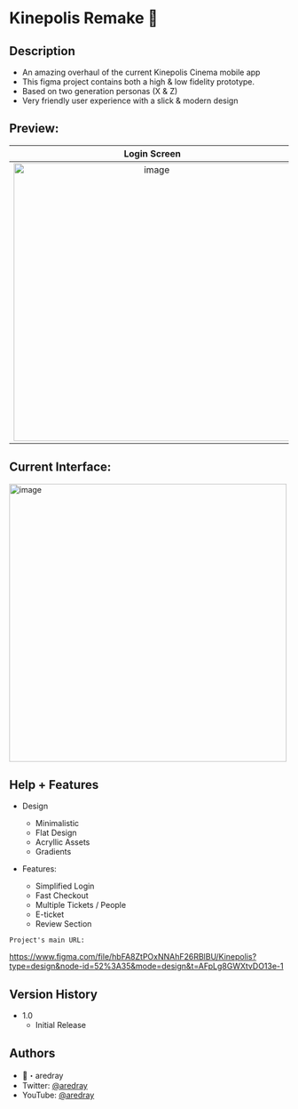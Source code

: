 # Kinepolis Remake 📱

## Description

- An amazing overhaul of the current Kinepolis Cinema mobile app
- This figma project contains both a high & low fidelity prototype.
- Based on two generation personas (X & Z)
- Very friendly user experience with a slick & modern design
## Preview:

Login Screen             |  Home Screen          |  Seat Selection
:-------------------------:|:-------------------------:|:-------------------------:
<img src="https://i.ibb.co/DYgGH7x/Login.png" alt="image" width="auto" height="500px">  |  <img src="https://i.ibb.co/c6nv9Ky/Main-Page.png" alt="image" width="auto" height="500px">  |  <img src="https://i.ibb.co/DYgGH7x/Login.png" alt="image" width="auto" height="500px">

## Current Interface:

<img src="https://i.ibb.co/YcD327B/app-screens2.png" alt="image" width="auto" height="500px">

## Help + Features

* Design
    * Minimalistic
    * Flat Design
    * Acryllic Assets
    * Gradients

* Features:
    * Simplified Login
    * Fast Checkout
    * Multiple Tickets / People
    * E-ticket
    * Review Section



```
Project's main URL:
```

https://www.figma.com/file/hbFA8ZtPOxNNAhF26RBlBU/Kinepolis?type=design&node-id=52%3A35&mode=design&t=AFpLg8GWXtvDO13e-1

## Version History

* 1.0
    * Initial Release

## Authors

* 👑・aredray
* Twitter: [@aredray](https://twitter.com/aredray)
* YouTube: [@aredray](https://www.youtube.com/@aredray)
